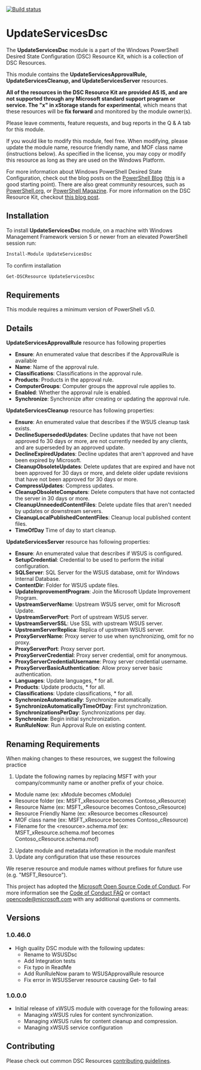 [![Build status](https://ci.appveyor.com/api/projects/status/qi42dq80t7pmfr5l?svg=true)](https://ci.appveyor.com/project/mgreenegit/UpdateServicesDsc)


# UpdateServicesDsc

The **UpdateServicesDsc** module is a part of the Windows PowerShell Desired State Configuration (DSC) Resource Kit, which is a collection of DSC Resources.

This module contains the **UpdateServicesApprovalRule, UpdateServicesCleanup, and UpdateServicesServer** resources.

**All of the resources in the DSC Resource Kit are provided AS IS, and are not supported through any Microsoft standard support program or service. The "x" in xStorage stands for experimental**, which means that these resources will be **fix forward** and monitored by the module owner(s).

Please leave comments, feature requests, and bug reports in the Q & A tab for this module.

If you would like to modify this module, feel free.
When modifying, please update the module name, resource friendly name, and MOF class name (instructions below).
As specified in the license, you may copy or modify this resource as long as they are used on the Windows Platform.

For more information about Windows PowerShell Desired State Configuration, check out the blog posts on the [PowerShell Blog](http://blogs.msdn.com/b/powershell/) ([this](http://blogs.msdn.com/b/powershell/archive/2013/11/01/configuration-in-a-devops-world-windows-powershell-desired-state-configuration.aspx) is a good starting point).
There are also great community resources, such as [PowerShell.org](http://powershell.org/wp/tag/dsc/), or [PowerShell Magazine](http://www.powershellmagazine.com/tag/dsc/).
For more information on the DSC Resource Kit, checkout [this blog post](http://go.microsoft.com/fwlink/?LinkID=389546).

Installation
------------

To install **UpdateServicesDsc** module, on a machine with Windows Management Framework version 5 or newer from an elevated PowerShell session run:

```PowerShell
Install-Module UpdateServicesDsc
```

To confirm installation

```PowerShell
Get-DSCResource UpdateServicesDsc
```

Requirements
------------

This module requires a minimum version of PowerShell v5.0.

Details
-------

**UpdateServicesApprovalRule** resource has following properties

- **Ensure**: An enumerated value that describes if the ApprovalRule is available
- **Name**: Name of the approval rule.
- **Classifications**: Classifications in the approval rule.
- **Products**: Products in the approval rule.
- **ComputerGroups**: Computer groups the approval rule applies to.
- **Enabled**: Whether the approval rule is enabled.
- **Synchronize**: Synchronize after creating or updating the approval rule.

**UpdateServicesCleanup** resource has following properties:

- **Ensure**: An enumerated value that describes if the WSUS cleanup task exists.
- **DeclineSupersededUpdates**: Decline updates that have not been approved fo 30 days or more, are not currently needed by any clients, and are superseded by an approved update.
- **DeclineExpiredUpdates**: Decline updates that aren't approved and have been expired by Microsoft.
- **CleanupObsoleteUpdates**: Delete updates that are expired and have not been approved for 30 days or more, and delete older update revisions that have not been approved for 30 days or more.
- **CompressUpdates**: Compress updates.
- **CleanupObsoleteComputers**: Delete computers that have not contacted the server in 30 days or more.
- **CleanupUnneededContentFiles**: Delete update files that aren't needed by updates or downstream servers.
- **CleanupLocalPublishedContentFiles**: Cleanup local published content files.
- **TimeOfDay** Time of day to start cleanup.

**UpdateServicesServer** resource has following properties:

- **Ensure**: An enumerated value that describes if WSUS is configured.
- **SetupCredential**: Credential to be used to perform the initial configuration.
- **SQLServer**: SQL Server for the WSUS database, omit for Windows Internal Database.
- **ContentDir**: Folder for WSUS update files.
- **UpdateImprovementProgram**: Join the Microsoft Update Improvement Program.
- **UpstreamServerName**: Upstream WSUS server, omit for Microsoft Update.
- **UpstreamServerPort**: Port of upstream WSUS server.
- **UpstreamServerSSL**: Use SSL with upstream WSUS server.
- **UpstreamServerReplica**: Replica of upstream WSUS server.
- **ProxyServerName**: Proxy server to use when synchronizing, omit for no proxy.
- **ProxyServerPort**: Proxy server port.
- **ProxyServerCredential**: Proxy server credential, omit for anonymous.
- **ProxyServerCredentialUsername**: Proxy server credential username.
- **ProxyServerBasicAuthentication**: Allow proxy server basic authentication.
- **Languages**: Update languages, * for all.
- **Products**: Update products, * for all.
- **Classifications**: Update classifications, * for all.
- **SynchronizeAutomatically**: Synchronize automatically.
- **SynchronizeAutomaticallyTimeOfDay**: First synchronization.
- **SynchronizationsPerDay**: Synchronizations per day.
- **Synchronize**: Begin initial synchronization.
- **RunRuleNow**: Run Approval Rule on existing content.

Renaming Requirements
---------------------

When making changes to these resources, we suggest the following practice

1. Update the following names by replacing MSFT with your company/community name or another prefix of your choice.
 -	Module name (ex: xModule becomes cModule)
 -	Resource folder (ex: MSFT\_xResource becomes Contoso\_xResource)
 -	Resource Name (ex: MSFT\_xResource becomes Contoso\_cResource)
 -	Resource Friendly Name (ex: xResource becomes cResource)
 -	MOF class name (ex: MSFT\_xResource becomes Contoso\_cResource)
 -	Filename for the <resource\>.schema.mof (ex: MSFT\_xResource.schema.mof becomes Contoso\_cResource.schema.mof)

2. Update module and metadata information in the module manifest  
3. Update any configuration that use these resources

We reserve resource and module names without prefixes for future use (e.g. "MSFT_Resource").

This project has adopted the [Microsoft Open Source Code of Conduct](https://opensource.microsoft.com/codeofconduct/).
For more information see the [Code of Conduct FAQ](https://opensource.microsoft.com/codeofconduct/faq/) or contact [opencode@microsoft.com](mailto:opencode@microsoft.com) with any additional questions or comments.

## Versions

### 1.0.46.0

- High quality DSC module with the following updates:
  - Rename to WSUSDsc
  - Add Integration tests
  - Fix typo in ReadMe
  - Add RunRuleNow param to WSUSApprovalRule resource
  - Fix error in WSUSServer resource causing Get- to fail

### 1.0.0.0

- Initial release of xWSUS module with coverage for the following areas:
  - Managing xWSUS rules for content synchronization.
  - Managing xWSUS rules for content cleanup and compression.
  - Managing xWSUS service configuration

## Contributing
Please check out common DSC Resources [contributing guidelines](https://github.com/PowerShell/DscResource.Kit/blob/master/CONTRIBUTING.md).

